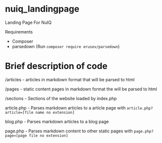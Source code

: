 # nuiq_landingpage
Landing Page For NuIQ

Requirements
- Composer
- parsedown (Run `composer require erusev/parsedown`)

# Brief description of code 

/articles - articles in markdown format that will be parsed to html

/pages - static content pages in markdown format the will be parsed to html

/sections - Sections of the website loaded by index.php

article.php - Parses markdown articles to a article page with `article.php?article=[file name no extension]`

blog.php - Parses markdown articles to a blog page

page.php - Parses markdown content to other static pages with `page.php?page=[page file no extension]`

